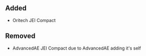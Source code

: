 ## Added

- Oritech JEI Compact

## Removed

- AdvancedAE JEI Compact due to AdvancedAE adding it's self
